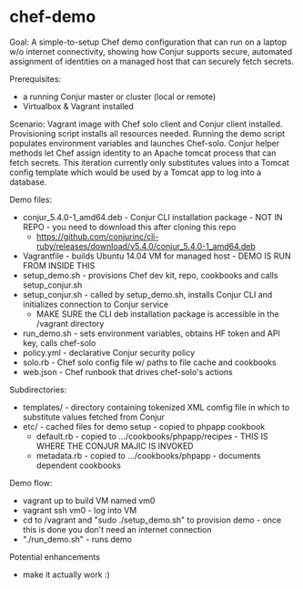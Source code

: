 # chef-demo

Goal: A simple-to-setup Chef demo configuration that can run on a laptop w/o internet connectivity, showing how Conjur supports secure, automated assignment of identities on a managed host that can securely fetch secrets.

Prerequisites:
  - a running Conjur master or cluster (local or remote)
  - Virtualbox & Vagrant installed

Scenario: Vagrant image with Chef solo client and Conjur client installed. Provisioning script installs all resources needed. Running the demo script populates environment variables and launches Chef-solo. Conjur helper methods let Chef assign identity to an Apache tomcat process that can fetch secrets. This iteration currently only substitutes values into a Tomcat config template which would be used by a Tomcat app to log into a database.

Demo files:
  - conjur_5.4.0-1_amd64.deb - Conjur CLI installation package - NOT IN REPO - you need to download this after cloning this repo
    - https://github.com/conjurinc/cli-ruby/releases/download/v5.4.0/conjur_5.4.0-1_amd64.deb
  - Vagrantfile - builds Ubuntu 14.04 VM for managed host - DEMO IS RUN FROM INSIDE THIS
  - setup_demo.sh - provisions Chef dev kit, repo, cookbooks and calls setup_conjur.sh
  - setup_conjur.sh - called by setup_demo.sh, installs Conjur CLI and initializes connection to Conjur service
    - MAKE SURE the CLI deb installation package is accessible in the /vagrant directory
  - run_demo.sh - sets environment variables, obtains HF token and API key, calls chef-solo
  - policy.yml - declarative Conjur security policy
  - solo.rb - Chef solo config file w/ paths to file cache and cookbooks
  - web.json - Chef runbook that drives chef-solo's actions
  
  Subdirectories:
  - templates/ - directory containing tokenized XML comfig file in which to substitute values fetched from Conjur
  - etc/ - cached files for demo setup - copied to phpapp cookbook
    - default.rb - copied to .../cookbooks/phpapp/recipes - THIS IS WHERE THE CONJUR MAJIC IS INVOKED
    - metadata.rb - copied to .../cookbooks/phpapp - documents dependent cookbooks

Demo flow:
  - vagrant up to build VM named vm0
  - vagrant ssh vm0 - log into VM
  - cd to /vagrant and "sudo ./setup_demo.sh" to provision demo - once this is done you don't need an internet connection
  - "./run_demo.sh" - runs demo

Potential enhancements
  - make it actually work :)
